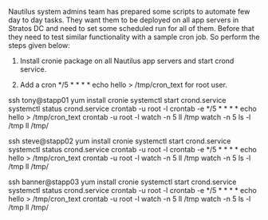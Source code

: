 Nautilus system admins team has prepared some scripts to automate few day to day tasks. They want them to be deployed on all app servers in Stratos DC and need to set some scheduled run for all of them. Before that they need to test similar functionality with a sample cron job. So perform the steps given below:


1. Install cronie package on all Nautilus app servers and start crond service.

2. Add a cron */5 * * * * echo hello > /tmp/cron_text for root user.



ssh tony@stapp01
yum install cronie 
systemctl start crond.service
systemctl status crond.service
crontab -u root -l
crontab -e
*/5 * * * * echo hello > /tmp/cron_text
crontab -u root -l
watch -n 5 ll /tmp
watch -n 5 ls -l /tmp
ll /tmp/

ssh steve@stapp02
yum install cronie 
systemctl start crond.service
systemctl status crond.service
crontab -u root -l
crontab -e
*/5 * * * * echo hello > /tmp/cron_text
crontab -u root -l
watch -n 5 ll /tmp
watch -n 5 ls -l /tmp
ll /tmp/

ssh banner@stapp03
yum install cronie 
systemctl start crond.service
systemctl status crond.service
crontab -u root -l
crontab -e
*/5 * * * * echo hello > /tmp/cron_text
crontab -u root -l
watch -n 5 ll /tmp
watch -n 5 ls -l /tmp
ll /tmp/


